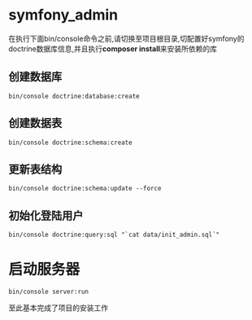 symfony_admin
=============
在执行下面bin/console命令之前,请切换至项目根目录,切配置好symfony的doctrine数据库信息,并且执行**composer install**来安装所依赖的库

创建数据库
-------------

    bin/console doctrine:database:create

创建数据表
-------------

    bin/console doctrine:schema:create

更新表结构
-------------

    bin/console doctrine:schema:update --force

初始化登陆用户
--------------

    bin/console doctrine:query:sql "`cat data/init_admin.sql`"

启动服务器
=====

    bin/console server:run

至此基本完成了项目的安装工作
